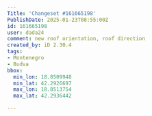 ```yaml
---
Title: 'Changeset #161665198'
PublishDate: 2025-01-23T08:55:00Z
id: 161665198
user: dada24
comment: new roof orientation, roof direction
created_by: iD 2.30.4
tags:
- Montenegro
- Budva
bbox:
  min_lon: 18.8509948
  min_lat: 42.2926697
  max_lon: 18.8513754
  max_lat: 42.2936442

---
```

